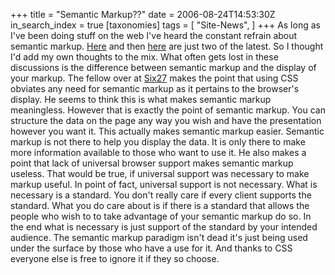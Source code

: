 +++
title = "Semantic Markup??"
date = 2006-08-24T14:53:30Z
in_search_index = true
[taxonomies]
tags = [
"Site-News",
]
+++
As long as I've been doing stuff on the web I've heard the constant refrain about semantic markup. <a href="http://six27.com/weblogs/christian/christian.2006-08-23.writeback">Here</a> and then <a href="http://www.kyleandkelly.com/2006/08/23/the-semantic-web-is-dead/">here</a> are just two of the latest. So I thought I'd add my own thoughts to the mix. What often gets lost in these discussions is the difference between semantic markup and the display of your markup. The fellow over at <a href="http://six27.com/">Six27</a> makes the point that using CSS obviates any need for semantic markup as it pertains to the browser's display. He seems to think this is what makes semantic markup meaningless. However that is exactly the point of semantic markup. You can structure the data on the page any way you wish and have the presentation however you want it. This actually makes semantic markup easier. Semantic markup is not there to help you display the data. It is only there to make more information available to those who want to use it. He also makes a point that lack of universal browser support makes semantic markup useless. That would be true, if universal support was necessary to make markup useful. In point of fact, universal support is not necessary. What is necessary is a standard. You don't really care if every client supports the standard. What you do care about is if there is a standard that allows the people who wish to to take advantage of your semantic markup do so. In the end what is necessary is just support of the standard by your intended audience. The semantic markup paradigm isn't dead it's just being used under the surface by those who have a use for it. And thanks to CSS everyone else is free to ignore it if they so choose.
